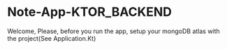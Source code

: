 # Note-App-KTOR_BACKEND
Welcome,
Please, before you run the app, setup your mongoDB atlas with the project(See Application.Kt)

